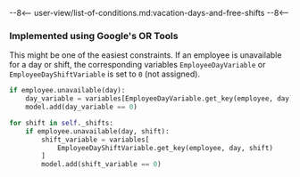 --8<--
user-view/list-of-conditions.md:vacation-days-and-free-shifts
--8<--

### Implemented using Google's OR Tools

This might be one of the easiest constraints. If an employee is unavailable for a day or shift, the corresponding variables `EmployeeDayVariable` or `EmployeeDayShiftVariable` is set to `0` (not assigned).

```python title="src/cp/constraints/vacation_days_and_shifts.py"
if employee.unavailable(day):
    day_variable = variables[EmployeeDayVariable.get_key(employee, day)]
    model.add(day_variable == 0)
```

```python title="src/cp/constraints/vacation_days_and_shifts.py"
for shift in self._shifts:
    if employee.unavailable(day, shift):
        shift_variable = variables[
            EmployeeDayShiftVariable.get_key(employee, day, shift)
        ]
        model.add(shift_variable == 0)
```
